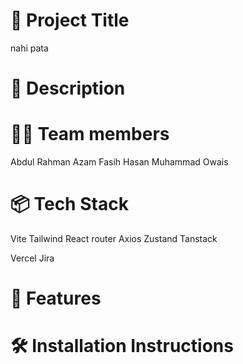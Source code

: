 # 📛 Project Title
nahi pata

# 📝 Description

# 🙋‍♂️ Team members
Abdul Rahman Azam
Fasih Hasan
Muhammad Owais


# 📦 Tech Stack
Vite
Tailwind
React router
Axios 
Zustand
Tanstack

Vercel
Jira

# 🚀 Features

# 🛠️ Installation Instructions

